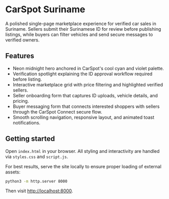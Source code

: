 # CarSpot Suriname

A polished single-page marketplace experience for verified car sales in Suriname. Sellers submit their Surinamese ID for review before publishing listings, while buyers can filter vehicles and send secure messages to verified owners.

## Features

- Neon midnight hero anchored in CarSpot's cool cyan and violet palette.
- Verification spotlight explaining the ID approval workflow required before listing.
- Interactive marketplace grid with price filtering and highlighted verified sellers.
- Seller onboarding form that captures ID uploads, vehicle details, and pricing.
- Buyer messaging form that connects interested shoppers with sellers through the CarSpot Connect secure flow.
- Smooth scrolling navigation, responsive layout, and animated toast notifications.

## Getting started

Open `index.html` in your browser. All styling and interactivity are handled via `styles.css` and `script.js`.

For best results, serve the site locally to ensure proper loading of external assets:

```bash
python3 -m http.server 8000
```

Then visit [http://localhost:8000](http://localhost:8000).

